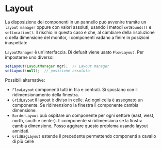 # Layout
La disposizione dei componenti in un pannello può avvenire tramite un `layout manager` oppure con valori assoluti, usando i metodi `setBounds()` e `setLocation()`.
Il rischio in questo caso è che, al cambiare della risoluzione o della dimensione del monitor, i componenti vadano a finire in posizioni inaspettate.

`LayoutManager` è un'interfaccia. Di defualt viene usato `FlowLayout`. Per impostarne uno diverso:
```java
setLayout(LayoutManager mgr);  // Layout manager
setLayout(null);  // posizione assoluta
```

Possibili alternative:
- `FlowLayout` componenti tutti in fila e centrati. Si spostano con il ridimensionamento della finestra.
- `GridLayout` il layout è diviso in celle. Ad ogni cella è assegnato un componente. Se ridimensiono la finestra il componente cambia dimensione.
- `BorderLayout` può ospitare un componente per ogni settore (east, west, north, south e center). Il componente si ridimensiona se la finstra cambia dimensione. Posso aggirare questo problema usando layout annidati.
- `GridBagLayout` estende il precedente permettendo componenti a cavallo di più celle

